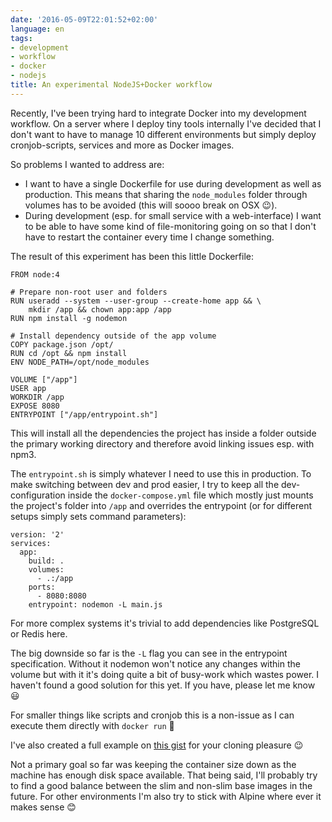 ```yaml
---
date: '2016-05-09T22:01:52+02:00'
language: en
tags:
- development
- workflow
- docker
- nodejs
title: An experimental NodeJS+Docker workflow
---
```


Recently, I've been trying hard to integrate Docker into my development
workflow. On a server where I deploy tiny tools internally I've decided that I
don't want to have to manage 10 different environments but simply deploy
cronjob-scripts, services and more as Docker images.

So problems I wanted to address are:

- I want to have a single Dockerfile for use during development as well as
  production. This means that sharing the `node_modules` folder through volumes
  has to be avoided (this will soooo break on OSX 😉).
- During development (esp. for small service with a web-interface) I want to be
  able to have some kind of file-monitoring going on so that I don't have to
  restart the container every time I change something.


The result of this experiment has been this little Dockerfile:

```
FROM node:4

# Prepare non-root user and folders
RUN useradd --system --user-group --create-home app && \
    mkdir /app && chown app:app /app
RUN npm install -g nodemon

# Install dependency outside of the app volume
COPY package.json /opt/
RUN cd /opt && npm install
ENV NODE_PATH=/opt/node_modules

VOLUME ["/app"]
USER app
WORKDIR /app
EXPOSE 8080
ENTRYPOINT ["/app/entrypoint.sh"]
```

This will install all the dependencies the project has inside a folder outside
the primary working directory and therefore avoid linking issues esp. with npm3.

The `entrypoint.sh` is simply whatever I need to use this in production. To make
switching between dev and prod easier, I try to keep all the dev-configuration
inside the `docker-compose.yml` file which mostly just mounts the project's
folder into `/app` and overrides the entrypoint (or for different setups simply
sets command parameters):

```
version: '2'
services:
  app:
    build: .
    volumes:
      - .:/app
    ports:
      - 8080:8080
    entrypoint: nodemon -L main.js
```

For more complex systems it's trivial to add dependencies like PostgreSQL or
Redis here.

The big downside so far is the `-L` flag you can see in the entrypoint
specification. Without it nodemon won't notice any changes within the volume but
with it it's doing quite a bit of busy-work which wastes power. I haven't found
a good solution for this yet. If you have, please let me know 😃

For smaller things like scripts and cronjob this is a non-issue as I can execute
them directly with `docker run` 🙂

I've also created a full example on [this gist][] for your cloning pleasure 😉

Not a primary goal so far was keeping the container size down as the machine has
enough disk space available. That being said, I'll probably try to find a good
balance between the slim and non-slim base images in the future. For other
environments I'm also try to stick with Alpine where ever it makes sense 😊

[this gist]: https://gist.github.com/zerok/64d1ee4dad2c766cd06e4a610aca8f9b
